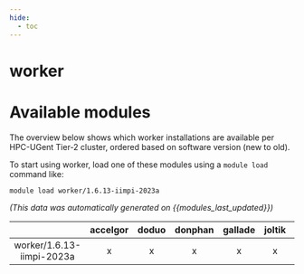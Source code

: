 ```yaml
---
hide:
  - toc
---
```


worker
======

# Available modules


The overview below shows which worker installations are available per HPC-UGent Tier-2 cluster, ordered based on software version (new to old).

To start using worker, load one of these modules using a `module load` command like:

```shell
module load worker/1.6.13-iimpi-2023a
```

*(This data was automatically generated on {{modules_last_updated}})*

| |accelgor|doduo|donphan|gallade|joltik|litleo|shinx|
| :---: | :---: | :---: | :---: | :---: | :---: | :---: | :---: |
|worker/1.6.13-iimpi-2023a|x|x|x|x|x|x|x|

